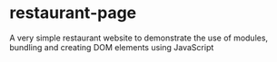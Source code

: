 # restaurant-page
A very simple restaurant website to demonstrate the use of modules, bundling and creating DOM elements using JavaScript 